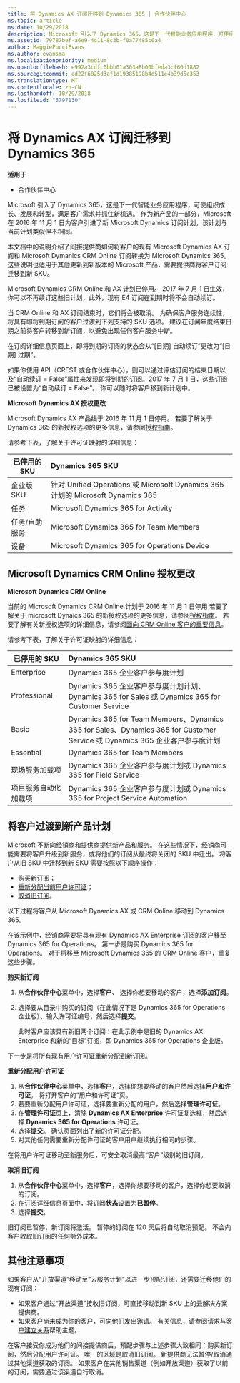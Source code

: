```yaml
---
title: 将 Dynamics AX 订阅迁移到 Dynamics 365 | 合作伙伴中心
ms.topic: article
ms.date: 10/29/2018
description: Microsoft 引入了 Dynamics 365，这是下一代智能业务应用程序，可使组织成长、发展和转型，满足客户需求并抓住新机遇。
ms.assetid: 79787bef-a6e9-4c11-8c3b-f0a77485c0a4
author: MaggiePucciEvans
ms.author: evansma
ms.localizationpriority: medium
ms.openlocfilehash: e992a3cdfc0bbb01a303a8b00bfeda3cf60d1882
ms.sourcegitcommit: ed22f6825d3af1d19385198b4d511e4b39d5e353
ms.translationtype: MT
ms.contentlocale: zh-CN
ms.lasthandoff: 10/29/2018
ms.locfileid: "5797130"
---
```

# <a name="migrate-dynamics-ax-subscriptions-to-dynamics-365"></a>将 Dynamics AX 订阅迁移到 Dynamics 365

**适用于**

-  合作伙伴中心

Microsoft 引入了 Dynamics 365，这是下一代智能业务应用程序，可使组织成长、发展和转型，满足客户需求并抓住新机遇。 作为新产品的一部分，Microsoft 在 2016 年 11 月 1 日为客户引进了新 Microsoft Dynamics 订阅计划，该计划与当前计划类似但不相同。

本文档中的说明介绍了间接提供商如何将客户的现有 Microsoft Dynamics AX 订阅和 Microsoft Dymanics CRM Online 订阅转换为 Microsoft Dynamics 365。 这些说明也适用于其他更新到新版本的 Microsoft 产品，需要提供商将客户订阅迁移到新 SKU。

Microsoft Dynamics CRM Online 和 AX 计划已停用。  2017 年 7 月 1 日生效，你可以不再续订这些旧计划，此外，现有 E4 订阅在到期时将不会自动续订。

当 CRM Online 和 AX 订阅结束时，它们将会被取消。 为确保客户服务连续性，将具有即将到期订阅的客户过渡到下列支持的 SKU 选项。 建议在订阅年度结束日期之前将客户转移到新订阅，以避免出现任何客户服务中断。 

在订阅详细信息页面上，即将到期的订阅的状态会从“[日期] 自动续订”更改为“[日期] 过期”。 

如果你使用 API（CREST 或合作伙伴中心），则可以通过评估订阅的结束日期以及“自动续订 = False”属性来发现即将到期的订阅。2017 年 7 月 1 日，这些订阅已被设置为“自动续订 = False”。 你可以随时将客户移到新计划中。 

**Microsoft Dynamics AX 授权更改**

Microsoft Dynamics AX 产品线于 2016 年 11 月 1 日停用。 若要了解关于 Dynamics 365 的新授权选项的更多信息，请参阅[授权指南](http://download.microsoft.com/documents/dynamics/pricing/Dynamics_365_Enterprise_edition_Licensing_Guide.pdf)。

 请参考下表，了解关于许可证映射的详细信息：

|**已停用的 SKU**   |**Dynamics 365 SKU**   |
|-------------------|:----------------------|
|企业版 SKU|针对 Unified Operations 或 Microsoft Dynamics 365 计划的 Microsoft Dynamics 365 |
|任务|Microsoft Dynamics 365 for Activity
|任务/自助服务|Microsoft Dynamics 365 for Team Members|
|设备|Microsoft Dynamics 365 for Operations Device|

## <a name="microsoft-dynamics-crm-online-licensing-changes"></a>Microsoft Dynamics CRM Online 授权更改 

**Microsoft Dynamics CRM Online**

当前的 Microsoft Dynamics CRM Online 计划于 2016 年 11 月 1 日停用 若要了解关于 microsoft Dynaics 365 的新授权选项的更多信息，请参阅[授权指南](http://download.microsoft.com/documents/dynamics/pricing/Dynamics_365_Enterprise_edition_Licensing_Guide.pdf)。 若要了解有关新授权选项的详细信息，请参阅[面向 CRM Online 客户的重要信息](https://go.microsoft.com/fwlink/?linkid=831667)。

请参考下表，了解关于许可证映射的详细信息：

|**已停用的 SKU**   |**Dynamics 365 SKU**   |
|-------------------|:----------------------|
|Enterprise|Dynamics 365 企业客户参与度计划 |
|Professional|Dynamics 365 企业客户参与度计划计划、Dynamics 365 for Sales 或 Dynamics 365 for Customer Service|
|Basic|Dynamics 365 for Team Members、Dynamics 365 for Sales、Dynamics 365 for Customer Service 或 Dynamics 365 企业客户参与度计划|
|Essential|Dynamics 365 for Team Members|
|现场服务加载项|Dynamics 365 企业客户参与度计划或 Dynamics 365 for Field Service|
|项目服务自动化加载项|Dynamics 365 企业客户参与度计划或 Dynamics 365 for Project Service Automation|



## <a name="transition-customers-to-new-product-plans"></a>将客户过渡到新产品计划


Microsoft 不断向经销商和提供商提供新产品和服务。 在这些情况下，经销商可能需要将客户升级到新服务，或将他们的订阅从最终将关闭的 SKU 中迁出。 将客户从旧 SKU 中迁移到新 SKU 需要按照以下顺序操作：

-   [购买新订阅](#manual-subscription-migration-purchasenewsubsc)；
-   [重新分配当前用户许可证](#manual-subscription-migration-reassignlicenses)；
-   [取消旧订阅](#manual-subscription-migration-cancelsubscriptions)。

以下过程将客户从 Microsoft Dynamics AX 或 CRM Online 移动到 Dynamics 365。

在该示例中，经销商需要将具有现有 Dynamics AX Enterprise 订阅的客户移至 Dynamics 365 for Operations。 第一步是购买 Dynamics 365 for Operations。  对于将移至 Microsoft Dynamics 365 的 CRM Online 客户，重复这些步骤。

<a href="" id="purchasenewsubsc"></a>

**购买新订阅**

1.  从**合作伙伴中心**菜单中，选择**客户**、 选择你想要移动的客户，选择**添加订阅**。
2.  选择要从目录中购买的订阅（在此情况下是 Dynamics 365 for Operations 企业版）、输入许可证编号，然后选择**提交**。

    此时客户应该具有新旧两个订阅：在此示例中是旧的 Dynamics AX Enterprise 和新的“目标”订阅，即 Dynamics 365 for Operations 企业版。

<a href="" id="reassignlicenses"></a>下一步是将所有现有用户许可证重新分配到新订阅。

**重新分配用户许可证**

1.  从**合作伙伴中心**菜单中，选择**客户**，选择你想要移动的客户然后选择**用户和许可证**。 将打开客户的“用户和许可证”页。
2.  若要重新分配用户许可证，选择要重新分配的用户，然后选择**管理许可证**。
3.  在**管理许可证**页上，清除 **Dynamics AX Enterprise** 许可证复选框，然后选择 **Dynamics 365 for Operations** 许可证。
4.  选择**提交**。 确认页面列出了新的许可证分配。
5.  对其他任何需要重新分配许可证的客户用户继续执行相同的步骤。

<a href="" id="cancelsubscriptions"></a>在将用户许可证移动至新服务后，可安全取消最高“客户”级别的旧订阅。

**取消旧订阅**

1.  从**合作伙伴中心**菜单中，选择**客户**，选择你想要移动的客户，选择你想要取消的订阅。
2.  在订阅详细信息页面中，将订阅**状态**设置为**已暂停**。
3.  选择**提交**。

旧订阅已暂停，新订阅将激活。 暂停的订阅在 120 天后将自动取消预配。 不会向客户收取旧订阅的任何额外成本。

## <a name="additional-considerations"></a>其他注意事项


如果客户从“开放渠道”移动至“云服务计划”以进一步预配订阅，还需要迁移他们的现有订阅：

-   如果客户通过“开放渠道”接收旧订阅，可直接移动到新 SKU 上的云解决方案提供商。
-   如果客户尚未成为你的客户，可向他们发出邀请。 有关信息，请参阅[请求与客户建立关系](https://msdn.microsoft.com/en-us/library/partnercenter/mt750320.aspx)帮助主题。

在客户接受你成为他们的间接提供商后，预配步骤与上述步骤大致相同：购买新订阅，然后分配用户许可证。 唯一的区域是取消旧订阅。 新提供商无法暂停/取消通过其他渠道获取的订阅。 如果客户在其他销售渠道（例如开放渠道）获取了以前的订阅，需要通过该渠道自行取消。

 

 



